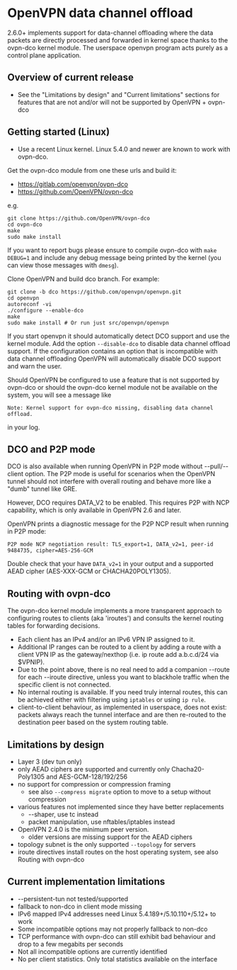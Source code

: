 OpenVPN data channel offload
============================
2.6.0+ implements support for data-channel offloading where the data packets
are directly processed and forwarded in kernel space thanks to the ovpn-dco
kernel module. The userspace openvpn program acts purely as a control plane
application.


Overview of current release
---------------------------
- See the "Limitations by design" and "Current limitations" sections for
  features that are not and/or will not be supported by OpenVPN + ovpn-dco


Getting started (Linux)
-----------------------

- Use a recent Linux kernel. Linux 5.4.0 and newer are known to work with
  ovpn-dco.

Get the ovpn-dco module from one these urls and build it:

* https://gitlab.com/openvpn/ovpn-dco
* https://github.com/OpenVPN/ovpn-dco

e.g.

    git clone https://github.com/OpenVPN/ovpn-dco
    cd ovpn-dco
    make
    sudo make install

If you want to report bugs please ensure to compile ovpn-dco with
`make DEBUG=1` and include any debug message being printed by the
kernel (you can view those messages with `dmesg`).

Clone OpenVPN and build dco branch. For example:

    git clone -b dco https://github.com/openvpn/openvpn.git
    cd openvpn
    autoreconf -vi
    ./configure --enable-dco
    make
    sudo make install # Or run just src/openvpn/openvpn

If you start openvpn it should automatically detect DCO support and use the
kernel module. Add the option `--disable-dco` to disable data channel offload
support. If the configuration contains an option that is incompatible with
data channel offloading OpenVPN will automatically disable DCO support and
warn the user.

Should OpenVPN be configured to use a feature that is not supported by ovpn-dco
or should the ovpn-dco kernel module not be available on the system, you will
see a message like

    Note: Kernel support for ovpn-dco missing, disabling data channel offload.

in your log.


DCO and P2P mode
----------------
DCO is also available when running OpenVPN in P2P mode without --pull/--client option.
The P2P mode is useful for scenarios when the OpenVPN tunnel should not interfere with
overall routing and behave more like a "dumb" tunnel like GRE.

However, DCO requires DATA_V2 to be enabled. This requires P2P with NCP capability, which
is only available in OpenVPN 2.6 and later.

OpenVPN prints a diagnostic message for the P2P NCP result when running in P2P mode:

    P2P mode NCP negotiation result: TLS_export=1, DATA_v2=1, peer-id 9484735, cipher=AES-256-GCM

Double check that your have `DATA_v2=1` in your output and a supported AEAD cipher
(AES-XXX-GCM or CHACHA20POLY1305).


Routing with ovpn-dco
---------------------
The ovpn-dco kernel module implements a more transparent approach to
configuring routes to clients (aka 'iroutes') and consults the kernel
routing tables for forwarding decisions.

- Each client has an IPv4 and/or an IPv6 VPN IP assigned to it.
- Additional IP ranges can be routed to a client by adding a route with
  a client VPN IP as the gateway/nexthop (i.e. ip route add a.b.c.d/24 via $VPNIP).
- Due to the point above, there is no real need to add a companion --route for
  each --iroute directive, unless you want to blackhole traffic when the specific
  client is not connected.
- No internal routing is available. If you need truly internal routes, this can be
  achieved either with filtering using `iptables` or using `ip rule`.
- client-to-client behaviour, as implemented in userspace, does not exist: packets
  always reach the tunnel interface and are then re-routed to the destination peer
  based on the system routing table.


Limitations by design
----------------------
- Layer 3 (dev tun only)
- only AEAD ciphers are supported and currently only
  Chacha20-Poly1305 and AES-GCM-128/192/256
- no support for compression or compression framing
  - see also `--compress migrate` option to move to a setup without compression
- various features not implemented since they have better replacements
  - --shaper, use tc instead
  - packet manipulation, use nftables/iptables instead
- OpenVPN 2.4.0 is the minimum peer version.
  - older versions are missing support for the AEAD ciphers
- topology subnet is the only supported `--topology` for servers
- iroute directives install routes on the host operating system, see also
  Routing with ovpn-dco


Current implementation limitations
-------------------
- --persistent-tun not tested/supported
- fallback to non-dco in client mode missing
- IPv6 mapped IPv4 addresses need Linux 5.4.189+/5.10.110+/5.12+ to work
- Some incompatible options may not properly fallback to non-dco
- TCP performance with ovpn-dco can still exhibit bad behaviour and drop to a
  few megabits per seconds
- Not all incompatible options are currently identified
- No per client statistics. Only total statistics available on the interface
